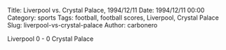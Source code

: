 Title: Liverpool vs. Crystal Palace, 1994/12/11
Date: 1994/12/11 00:00
Category: sports
Tags: football, football scores, Liverpool, Crystal Palace
Slug: liverpool-vs-crystal-palace
Author: carbonero


Liverpool 0 - 0 Crystal Palace
